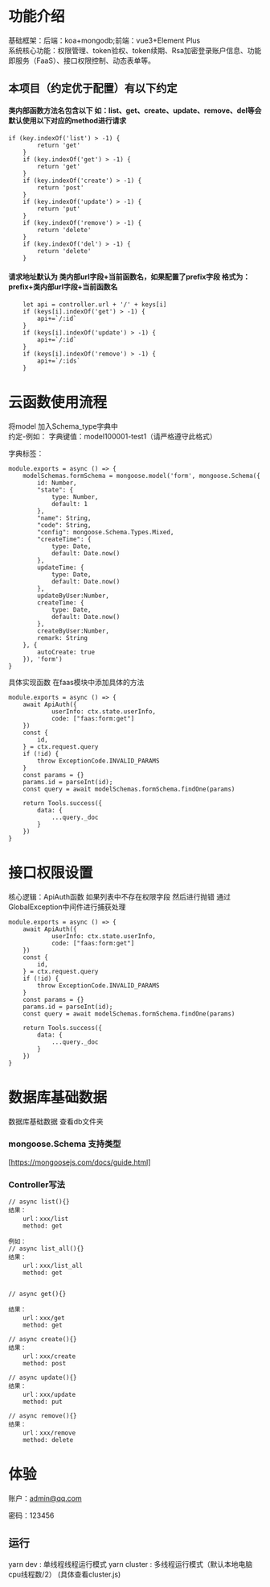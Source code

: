 # 功能介绍 
基础框架：后端：koa+mongodb;前端：vue3+Element Plus  
系统核心功能：权限管理、token验权、token续期、Rsa加密登录账户信息、功能即服务（FaaS）、接口权限控制、动态表单等。  
## 本项目（约定优于配置）有以下约定

#### 类内部函数方法名包含以下 如：list、get、create、update、remove、del等会默认使用以下对应的method进行请求 
```
if (key.indexOf('list') > -1) {
        return 'get'
    }
    if (key.indexOf('get') > -1) {
        return 'get'
    }
    if (key.indexOf('create') > -1) {
        return 'post'
    }
    if (key.indexOf('update') > -1) {
        return 'put'
    }
    if (key.indexOf('remove') > -1) {
        return 'delete'
    }
    if (key.indexOf('del') > -1) {
        return 'delete'
    }
```

#### 请求地址默认为 类内部url字段+当前函数名，如果配置了prefix字段 格式为：prefix+类内部url字段+当前函数名

```
    let api = controller.url + '/' + keys[i]
    if (keys[i].indexOf('get') > -1) {
        api+=`/:id`
    }
    if (keys[i].indexOf('update') > -1) {
        api+=`/:id`
    }
    if (keys[i].indexOf('remove') > -1) {
        api+=`/:ids`
    }
```


# 云函数使用流程

将model 加入Schema_type字典中  
约定-例如： 
字典键值：model100001-test1（请严格遵守此格式） 

字典标签： 
```
module.exports = async () => {
    modelSchemas.formSchema = mongoose.model('form', mongoose.Schema({
        id: Number,
        "state": {
            type: Number,
            default: 1
        },
        "name": String,
        "code": String,
        "config": mongoose.Schema.Types.Mixed,
        "createTime": {
            type: Date,
            default: Date.now()
        },
        updateTime: {
            type: Date,
            default: Date.now()
        },
        updateByUser:Number,
        createTime: {
            type: Date,
            default: Date.now()
        },
        createByUser:Number,
        remark: String
    }, {
        autoCreate: true
    }), 'form')
}

```
具体实现函数 在faas模块中添加具体的方法
```
module.exports = async () => {
    await ApiAuth({
            userInfo: ctx.state.userInfo,
            code: ["faas:form:get"]
    })
    const {
        id,
    } = ctx.request.query
    if (!id) {
        throw ExceptionCode.INVALID_PARAMS
    }
    const params = {}
    params.id = parseInt(id);
    const query = await modelSchemas.formSchema.findOne(params)

    return Tools.success({
        data: {
            ...query._doc
        }
    })
}
```

# 接口权限设置
核心逻辑：ApiAuth函数 如果列表中不存在权限字段 然后进行抛错 通过GlobalException中间件进行捕获处理

```
module.exports = async () => {
    await ApiAuth({
            userInfo: ctx.state.userInfo,
            code: ["faas:form:get"]
    })
    const {
        id,
    } = ctx.request.query
    if (!id) {
        throw ExceptionCode.INVALID_PARAMS
    }
    const params = {}
    params.id = parseInt(id);
    const query = await modelSchemas.formSchema.findOne(params)

    return Tools.success({
        data: {
            ...query._doc
        }
    })
}
```

# 数据库基础数据
数据库基础数据 查看db文件夹

### mongoose.Schema 支持类型  
 [https://mongoosejs.com/docs/guide.html]
<!-- String
Number
Date
Buffer
Boolean
Mixed
ObjectId
Array
Decimal128
Map -->

###  Controller写法
    // async list(){}
    结果：
        url：xxx/list
        method: get

    例如：
    // async list_all(){}
    结果：
        url：xxx/list_all
        method: get 


    // async get(){}

    结果：
        url：xxx/get
        method: get

    // async create(){}
    结果：
        url：xxx/create
        method: post 

    // async update(){}
    结果：
        url：xxx/update
        method: put 

    // async remove(){}
    结果：
        url：xxx/remove
        method: delete 

# 体验
<!-- [后台管理系统链接](https://s1.z100.vip:8555/vue/welcome) -->

账户：admin@qq.com

密码：123456

## 运行
yarn dev : 单线程线程运行模式
yarn cluster : 多线程运行模式（默认本地电脑cpu线程数/2） (具体查看cluster.js)

